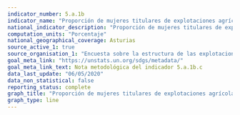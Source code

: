 ```yaml
---
indicator_number: 5.a.1b
indicator_name: "Proporción de mujeres titulares de explotaciones agrícolas en arrendamiento, respecto al total de titulares de explotaciones agrícolas en arrendamiento"
national_indicator_description: "Proporción de mujeres titulares de explotaciones agrícolas en arrendamiento, respecto al total de titulares de explotaciones agrícolas en arrendamiento"
computation_units: "Porcentaje"
national_geographical_coverage: Asturias
source_active_1: true
source_organisation_1: "Encuesta sobre la estructura de las explotaciones agrícolas, INE"
goal_meta_link: "https://unstats.un.org/sdgs/metadata/"
goal_meta_link_text: Nota metodológica del indicador 5.a.1b.c
data_last_update: "06/05/2020"
data_non_statistical: false
reporting_status: complete
graph_title: "Proporción de mujeres titulares de explotaciones agrícolas en arrendamiento, respecto al total de titulares de explotaciones agrícolas en arrendamiento"
graph_type: line
---
```

